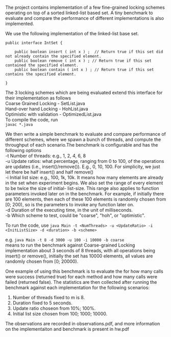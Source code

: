 The project contains implementation of a few fine-grained locking schemes operating on top of a sorted linked-list based set. 
A tiny benchmark to evaluate and compare the performance of different implementations is also implemented.  

We use the following implementation of the linked-list base set.
```
public interface IntSet {
  
    public boolean insert ( int x ) ;  // Return true if this set did not already contain the specified element.
    public boolean remove ( int x ) ; // Return true if this set contained the specified element.
    public boolean contain ( int x ) ; // Return true if this set contains the specified element.

}
```
The 3 locking schemes which are being evaluated extend this interface for their implementation as follows  
Coarse Grained Locking - SetList.java  
Hand-over hand Locking - HohList.java  
Optimistic with validation - OptimizedList.java  
To compile the code, run  
`javac *.java`

We then write a simple benchmark to evaluate and compare performance of different schemes, where we
spawn a bunch of threads, and compute the throughput of each scenario.The benchmark is configurable and has the following 
options  
-t Number of threads: e.g., 1, 2, 4, 6, 8  
-u Update ratios: what percentage, ranging from 0 to 100, of the operations are updates (i.e.,
insert()/remove()). E.g., 0, 10, 100. For simplicity, we just let there be half insert() and half remove()  
-i Initial list size: e.g., 100, 1k, 10k. It means how many elements are already in the set when
experiment begins. We also set the range of every element to be twice the size of initial-
list-size. This range also applies to function parameters invoked later on in the benchmark.
For example, if initially there are 100 elements, then each of these 100 elements is randomly
chosen from [0; 200), so is the parameters to invoke any function later on.  
-d Duration of the executing time, in the unit of milliseconds.  
-b Which scheme to test, could be "coarse", "hoh", or "optimistic".  

To run the code, use
`java Main -t <NumThreads> -u <UpdateRatio> -i <InitListSize> -d <duration> -b <scheme>`  

e.g. `java Main -t 8 -d 3000 -u 100 -i 10000 -b coarse`  
means to run the benchmark against Coarse-grained Locking implementation about 3 seconds of
8 threads, with all operations being insert() or remove(), initially the set has 10000 elements, all
values are randomly chosen from [0; 20000).  

One example of using this benchmark is to evaluate the for how many calls were success (returned true) for each method and how many calls were failed (returned false).
The statistics are then collected after running the benchmark against each implementation for the following
scenarios:  
1. Number of threads fixed to m is 8.  
2. Duration fixed to 5 seconds.  
3. Update ratio choseon from 10%; 100%.  
4. Initial list size chosen from 100; 1000; 10000.  

The observations are recorded in observations.pdf, and more information on the implementaiton and benchmark is present in hw.pdf




